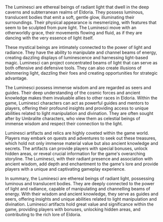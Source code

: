 The Luminesci are ethereal beings of radiant light that dwell in the deep caverns and subterranean realms of Eldoria. They possess luminous, translucent bodies that emit a soft, gentle glow, illuminating their surroundings. Their physical appearance is mesmerizing, with features that seem to be sculpted from pure light. The Luminesci move with an otherworldly grace, their movements flowing and fluid, as if they are dancing with the very essence of light itself.

These mystical beings are intimately connected to the power of light and radiance. They have the ability to manipulate and channel beams of energy, creating dazzling displays of luminescence and harnessing light-based magic. Luminesci can project concentrated beams of light that can serve as both offensive and defensive tools. They can also create illusions of shimmering light, dazzling their foes and creating opportunities for strategic advantage.

The Luminesci possess immense wisdom and are regarded as seers and guides. Their deep understanding of the cosmic forces and ancient knowledge makes them invaluable allies to other races in Eldoria. Within the game, Luminesci characters can act as powerful guides and mentors to players, offering their profound insights and providing access to unique abilities related to light manipulation and divination. They are often sought after by Umbralite characters, who view them as celestial beings of immense wisdom and respect their connection to the light.

Luminesci artifacts and relics are highly coveted within the game world. Players may embark on quests and adventures to seek out these treasures, which hold not only immense material value but also ancient knowledge and secrets. The artifacts can provide players with special bonuses, unlock hidden areas, or reveal crucial information for the game's overarching storyline. The Luminesci, with their radiant presence and association with ancient wisdom, add depth and enchantment to the game's lore and provide players with a unique and captivating gameplay experience.

In summary, the Luminesci are ethereal beings of radiant light, possessing luminous and translucent bodies. They are deeply connected to the power of light and radiance, capable of manipulating and channelling beams of energy. With their wisdom and ancient knowledge, they serve as guides and seers, offering insights and unique abilities related to light manipulation and divination. Luminesci artifacts hold great value and significance within the game, providing players with bonuses, unlocking hidden areas, and contributing to the rich lore of Eldoria.